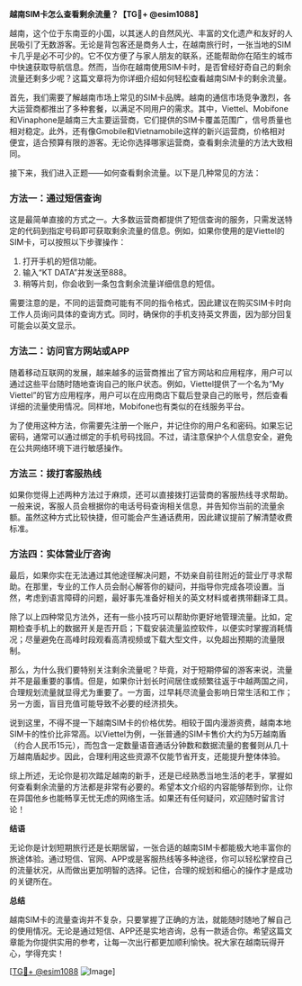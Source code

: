 **越南SIM卡怎么查看剩余流量？【TG💪+ @esim1088】**

越南，这个位于东南亚的小国，以其迷人的自然风光、丰富的文化遗产和友好的人民吸引了无数游客。无论是背包客还是商务人士，在越南旅行时，一张当地的SIM卡几乎是必不可少的。它不仅方便了与家人朋友的联系，还能帮助你在陌生的城市中快速获取导航信息。然而，当你在越南使用SIM卡时，是否曾经好奇自己的剩余流量还剩多少呢？这篇文章将为你详细介绍如何轻松查看越南SIM卡的剩余流量。

首先，我们需要了解越南市场上常见的SIM卡品牌。越南的通信市场竞争激烈，各大运营商都推出了多种套餐，以满足不同用户的需求。其中，Viettel、Mobifone和Vinaphone是越南三大主要运营商，它们提供的SIM卡覆盖范围广，信号质量也相对稳定。此外，还有像Gmobile和Vietnamobile这样的新兴运营商，价格相对便宜，适合预算有限的游客。无论你选择哪家运营商，查看剩余流量的方法大致相同。

接下来，我们进入正题——如何查看剩余流量。以下是几种常见的方法：

### 方法一：通过短信查询

这是最简单直接的方式之一。大多数运营商都提供了短信查询的服务，只需发送特定的代码到指定号码即可获取剩余流量的信息。例如，如果你使用的是Viettel的SIM卡，可以按照以下步骤操作：

1. 打开手机的短信功能。
2. 输入“KT DATA”并发送至888。
3. 稍等片刻，你会收到一条包含剩余流量详细信息的短信。

需要注意的是，不同的运营商可能有不同的指令格式，因此建议在购买SIM卡时向工作人员询问具体的查询方式。同时，确保你的手机支持英文界面，因为部分回复可能会以英文显示。

### 方法二：访问官方网站或APP

随着移动互联网的发展，越来越多的运营商推出了官方网站和应用程序，用户可以通过这些平台随时随地查询自己的账户状态。例如，Viettel提供了一个名为“My Viettel”的官方应用程序，用户可以在应用商店下载后登录自己的账号，然后查看详细的流量使用情况。同样地，Mobifone也有类似的在线服务平台。

为了使用这种方法，你需要先注册一个账户，并记住你的用户名和密码。如果忘记密码，通常可以通过绑定的手机号码找回。不过，请注意保护个人信息安全，避免在公共网络环境下进行敏感操作。

### 方法三：拨打客服热线

如果你觉得上述两种方法过于麻烦，还可以直接拨打运营商的客服热线寻求帮助。一般来说，客服人员会根据你的电话号码查询相关信息，并告知你当前的流量余额。虽然这种方式比较快捷，但可能会产生通话费用，因此建议提前了解清楚收费标准。

### 方法四：实体营业厅咨询

最后，如果你实在无法通过其他途径解决问题，不妨亲自前往附近的营业厅寻求帮助。在那里，专业的工作人员会耐心解答你的疑问，并指导你完成各项设置。当然，考虑到语言障碍的问题，最好事先准备好相关的英文材料或者携带翻译工具。

除了以上四种常见方法外，还有一些小技巧可以帮助你更好地管理流量。比如，定期检查手机上的数据开关是否开启；下载安装流量监控软件，以便实时掌握消耗情况；尽量避免在高峰时段观看高清视频或下载大型文件，以免超出预期的流量限制。

那么，为什么我们要特别关注剩余流量呢？毕竟，对于短期停留的游客来说，流量并不是最重要的事情。但是，如果你计划长时间居住或频繁往返于中越两国之间，合理规划流量就显得尤为重要了。一方面，过早耗尽流量会影响日常生活和工作；另一方面，盲目充值可能导致不必要的经济损失。

说到这里，不得不提一下越南SIM卡的价格优势。相较于国内漫游资费，越南本地SIM卡的性价比非常高。以Viettel为例，一张普通的SIM卡售价大约为5万越南盾（约合人民币15元），而包含一定数量语音通话分钟数和数据流量的套餐则从几十万越南盾起步。因此，合理利用这些资源不仅能节省开支，还能提升整体体验。

综上所述，无论你是初次踏足越南的新手，还是已经熟悉当地生活的老手，掌握如何查看剩余流量的方法都是非常有必要的。希望本文介绍的内容能够帮到你，让你在异国他乡也能畅享无忧无虑的网络生活。如果还有任何疑问，欢迎随时留言讨论！

**结语**

无论你是计划短期旅行还是长期居留，一张合适的越南SIM卡都能极大地丰富你的旅途体验。通过短信、官网、APP或是客服热线等多种途径，你可以轻松掌控自己的流量状况，从而做出更加明智的选择。记住，合理的规划和细心的操作才是成功的关键所在。

**总结**

越南SIM卡的流量查询并不复杂，只要掌握了正确的方法，就能随时随地了解自己的使用情况。无论是通过短信、APP还是实地咨询，总有一款适合你。希望这篇文章能为你提供实用的参考，让每一次出行都更加顺利愉快。祝大家在越南玩得开心，学得充实！

[[TG💪+ @esim1088](https://t.me/s/esim1088) ![Image](https://i.postimg.cc/4NQfJmqS/Snipaste-2025-05-13-00-14-12.png)]